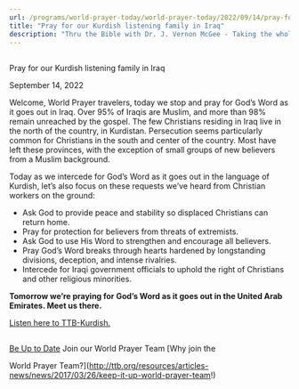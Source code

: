 ```yaml
---
url: /programs/world-prayer-today/world-prayer-today/2022/09/14/pray-for-our-kurdish-listening-family-in-iraq
title: "Pray for our Kurdish listening family in Iraq"
description: "Thru the Bible with Dr. J. Vernon McGee - Taking the whole Word to the whole world"
---
```







## 
 Pray for our Kurdish listening family in Iraq


September 14, 2022




Welcome, World Prayer travelers, today we stop and pray for God’s Word as it goes out in Iraq. Over 95% of Iraqis are Muslim, and more than 98% remain unreached by the gospel. The few Christians residing in Iraq live in the north of the country,
 in Kurdistan. Persecution seems particularly common for Christians in the south and center of the country. Most have left these provinces, with the exception of small groups of new believers from a Muslim background.

Today as we intercede for God’s Word as it goes out in the language of Kurdish, let’s also focus on these requests we’ve heard from Christian workers on the ground:

* Ask God to provide peace and stability so displaced Christians can return home.
* Pray for protection for believers from threats of extremists.
* Ask God to use His Word to strengthen and encourage all believers.
* Pray God’s Word breaks through hearts hardened by longstanding divisions, deception, and intense rivalries.
* Intercede for Iraqi government officials to uphold the right of Christians and other religious minorities.

**Tomorrow we’re praying for God’s Word as it goes out in the United Arab Emirates. Meet us there.**

[Listen here to TTB-Kurdish.](https://ttb.twr.org/home/day,1285/language,CKB)







## 




[Be Up to Date](http://feeds.feedburner.com/WorldPrayerToday "World Prayer Today RSS Feed")
Join our World Prayer Team
[Why join the  

World Prayer Team?](http://ttb.org/resources/articles-news/news/2017/03/26/keep-it-up-world-prayer-team!)




